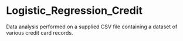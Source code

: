 # Logistic_Regression_Credit
Data analysis performed on a supplied CSV file containing a dataset of various credit card records.
